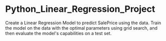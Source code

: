 # Python_Linear_Regression_Project
Create a Linear Regression Model to predict SalePrice using the data. Train the model on the data with the optimal parameters using grid search, and then evaluate the model's capabilities on a test set.
